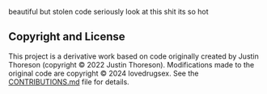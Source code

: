 beautiful but stolen code
seriously look at this shit its so hot
## Copyright and License

This project is a derivative work based on code originally created by Justin Thoreson (copyright © 2022 Justin Thoreson). Modifications made to the original code are copyright © 2024 lovedrugsex. See the [CONTRIBUTIONS.md](CONTRIBUTIONS.md) file for details.
